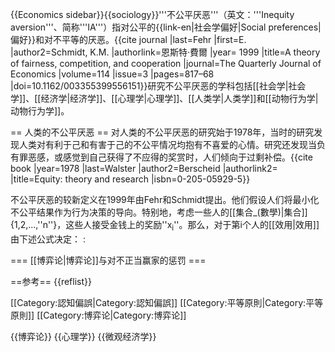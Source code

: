 {{Economics sidebar}}{{sociology}}'''不公平厌恶'''（英文：'''Inequity aversion'''、简称'''IA'''）指对公平的{{link-en|社会学偏好|Social preferences|偏好}}和对不平等的厌恶。<ref name="Fehr">{{cite journal |last=Fehr |first=E. |author2=Schmidt, K.M. |authorlink=恩斯特·費爾 |year= 1999 |title=A theory of fairness, competition, and cooperation |journal=The Quarterly Journal of Economics |volume=114 |issue=3 |pages=817–68 |doi=10.1162/003355399556151}}</ref>研究不公平厌恶的学科包括[[社会学|社会学]]、[[经济学|经济学]]、[[心理学|心理学]]、[[人类学|人类学]]和[[动物行为学|动物行为学]]。

== 人类的不公平厌恶 ==
对人类的不公平厌恶的研究始于1978年，当时的研究发现人类对有利于己和有害于己的不公平情况均抱有不喜爱的心情。研究还发现当负有罪恶感，或感觉到自己获得了不应得的奖赏时，人们倾向于过剩补偿。<ref>{{cite book |year=1978 |last=Walster |author2=Berscheid |authorlink2=  |title=Equity: theory and research |isbn=0-205-05929-5}}</ref>

不公平厌恶的较新定义在1999年由Fehr和Schmidt提出。<ref name="Fehr"/>他们假设人们将最小化不公平结果作为行为决策的导向。特别地，考虑一些人的[[集合_(數學)|集合]]{1,2,...,''n''}，这些人接受金钱上的奖励''x<sub>i</sub>''。那么，对于第i个人的[[效用|效用]]由下述公式决定：
:<math>U_i(\{x_i, x_j\}) = x_i - \frac{\alpha_i}{n-1} \times \sum{\max(x_j - x_i,0)} - \frac{\beta_i}{n-1} \times \sum{\max(x_i - x_j,0)},</math>

=== [[博弈论|博弈论]]与对不正当赢家的惩罚 ===

==参考==
{{reflist}}

[[Category:認知偏誤|Category:認知偏誤]]
[[Category:平等原則|Category:平等原則]]
[[Category:博弈论|Category:博弈论]]

{{博弈论}}
{{心理学}}
{{微观经济学}}